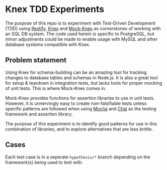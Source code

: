 # Knex TDD Experiments

The purpose of this repo is to experiment with Test-Driven Development (TDD) using [Restify](https://www.npmjs.com/package/restify), [Knex](https://www.npmjs.com/package/knex) and [Mock-Knex](https://www.npmjs.com/package/mock-knex) as cornerstones of working with an SQL DB system. The code used herein is specific to PostgreSQL, but minor adjustments could be made to enable usage with MySQL and other database systems compatible with Knex.

## Problem statement

Using Knex for schema-building can be an amazing tool for tracking changes to database tables and schemas in Node.js. It is also a great tool for setup & teardown in integration tests, but lacks tools for proper mocking of unit tests. This is where Mock-Knex comes in.

Mock-Knex provides functions for assertion libraries to use in unit tests. However, it is unnervingly easy to create non-falsifiable tests unless specific patterns are followed when using [Mocha](https://www.npmjs.com/package/mocha) and [Chai](https://www.npmjs.com/package/chai) as the testing framework and assertion library. 

The purpose of this experiment is to identify good patterns for use in this combination of libraries, and to explore alternatives that are less brittle.

## Cases

Each test case is in a seperate `hypothesis/*` branch depending on the framework(s) being used to test with.